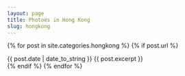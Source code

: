 ```yaml
---
layout: page
title: Photoes in Hong Kong
slug: hongkong
---
```


<div class="posts">

{% for post in site.categories.hongkong %}
 {% if post.url %}
  <div class="post">
       <span class="post-date">{{ post.date | date_to_string }}</span>
       {{ post.excerpt }}
  </div>
 {% endif %}
{% endfor %}
</div>


